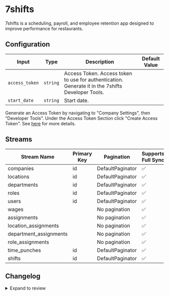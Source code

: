 # 7shifts
7shifts is a scheduling, payroll, and employee retention app designed to improve performance for restaurants.

## Configuration

| Input | Type | Description | Default Value |
|-------|------|-------------|---------------|
| `access_token` | `string` | Access Token. Access token to use for authentication. Generate it in the 7shifts Developer Tools. |  |
| `start_date` | `string` | Start date.  |  |

Generate an Access Token by navigating to "Company Settings", then "Developer Tools". Under the Access Token Section click "Create Access Token". See [here](https://developers.7shifts.com/reference/authentication#creating-access-tokens) for more details.

## Streams
| Stream Name | Primary Key | Pagination | Supports Full Sync | Supports Incremental |
|-------------|-------------|------------|---------------------|----------------------|
| companies | id | DefaultPaginator | ✅ |  ✅  |
| locations | id | DefaultPaginator | ✅ |  ✅  |
| departments | id | DefaultPaginator | ✅ |  ✅  |
| roles | id | DefaultPaginator | ✅ |  ✅  |
| users | id | DefaultPaginator | ✅ |  ✅  |
| wages |  | No pagination | ✅ |  ❌  |
| assignments |  | No pagination | ✅ |  ❌  |
| location_assignments |  | No pagination | ✅ |  ❌  |
| department_assignments |  | No pagination | ✅ |  ❌  |
| role_assignments |  | No pagination | ✅ |  ❌  |
| time_punches | id | DefaultPaginator | ✅ |  ✅  |
| shifts | id | DefaultPaginator | ✅ |  ✅  |

## Changelog

<details>
  <summary>Expand to review</summary>

| Version | Date | Pull Request | Subject |
|---------|------|--------------|---------|
| 0.0.27 | 2025-07-19 | [63455](https://github.com/airbytehq/airbyte/pull/63455) | Update dependencies |
| 0.0.26 | 2025-07-12 | [63092](https://github.com/airbytehq/airbyte/pull/63092) | Update dependencies |
| 0.0.25 | 2025-06-28 | [60637](https://github.com/airbytehq/airbyte/pull/60637) | Update dependencies |
| 0.0.24 | 2025-05-10 | [59906](https://github.com/airbytehq/airbyte/pull/59906) | Update dependencies |
| 0.0.23 | 2025-05-03 | [59328](https://github.com/airbytehq/airbyte/pull/59328) | Update dependencies |
| 0.0.22 | 2025-04-26 | [58688](https://github.com/airbytehq/airbyte/pull/58688) | Update dependencies |
| 0.0.21 | 2025-04-19 | [58241](https://github.com/airbytehq/airbyte/pull/58241) | Update dependencies |
| 0.0.20 | 2025-04-12 | [57622](https://github.com/airbytehq/airbyte/pull/57622) | Update dependencies |
| 0.0.19 | 2025-04-05 | [57120](https://github.com/airbytehq/airbyte/pull/57120) | Update dependencies |
| 0.0.18 | 2025-03-29 | [56602](https://github.com/airbytehq/airbyte/pull/56602) | Update dependencies |
| 0.0.17 | 2025-03-22 | [55404](https://github.com/airbytehq/airbyte/pull/55404) | Update dependencies |
| 0.0.16 | 2025-03-01 | [54850](https://github.com/airbytehq/airbyte/pull/54850) | Update dependencies |
| 0.0.15 | 2025-02-22 | [54239](https://github.com/airbytehq/airbyte/pull/54239) | Update dependencies |
| 0.0.14 | 2025-02-15 | [53889](https://github.com/airbytehq/airbyte/pull/53889) | Update dependencies |
| 0.0.13 | 2025-02-08 | [53419](https://github.com/airbytehq/airbyte/pull/53419) | Update dependencies |
| 0.0.12 | 2025-02-01 | [52926](https://github.com/airbytehq/airbyte/pull/52926) | Update dependencies |
| 0.0.11 | 2025-01-25 | [52175](https://github.com/airbytehq/airbyte/pull/52175) | Update dependencies |
| 0.0.10 | 2025-01-18 | [51725](https://github.com/airbytehq/airbyte/pull/51725) | Update dependencies |
| 0.0.9 | 2025-01-11 | [51241](https://github.com/airbytehq/airbyte/pull/51241) | Update dependencies |
| 0.0.8 | 2024-12-28 | [50494](https://github.com/airbytehq/airbyte/pull/50494) | Update dependencies |
| 0.0.7 | 2024-12-21 | [50183](https://github.com/airbytehq/airbyte/pull/50183) | Update dependencies |
| 0.0.6 | 2024-12-14 | [49575](https://github.com/airbytehq/airbyte/pull/49575) | Update dependencies |
| 0.0.5 | 2024-12-12 | [48964](https://github.com/airbytehq/airbyte/pull/48964) | Update dependencies |
| 0.0.4 | 2024-11-04 | [48174](https://github.com/airbytehq/airbyte/pull/48174) | Update dependencies |
| 0.0.3 | 2024-10-29 | [47829](https://github.com/airbytehq/airbyte/pull/47829) | Update dependencies |
| 0.0.2 | 2024-10-28 | [47575](https://github.com/airbytehq/airbyte/pull/47575) | Update dependencies |
| 0.0.1 | 2024-09-18 | | Initial release by [@topefolorunso](https://github.com/topefolorunso) via Connector Builder |

</details>
